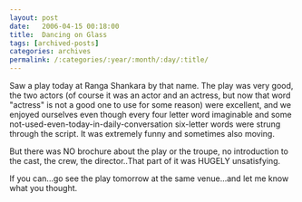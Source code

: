 ```yaml
---
layout: post
date:	2006-04-15 00:18:00
title:  Dancing on Glass
tags: [archived-posts]
categories: archives
permalink: /:categories/:year/:month/:day/:title/
---
```

Saw a play today at Ranga Shankara by that name. The play was very good, the two actors (of course it was an actor and an actress, but now that word "actress" is not a good one to use for some reason) were excellent, and we enjoyed ourselves even though every four letter word imaginable and some not-used-even-today-in-daily-conversation six-letter words were strung through the script. It was extremely funny and sometimes also moving.

But there was NO brochure about the play or the troupe, no introduction to the cast, the crew, the director..That part of it was HUGELY unsatisfying.

If you can...go see the play tomorrow at the same venue...and let me know what you thought.
